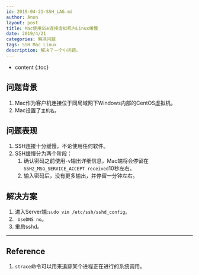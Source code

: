 ```yaml
---
id: 2019-04-21-SSH_LAG.md
author: Anon
layout: post
title: Mac使用SSH连接虚拟机内Linux缓慢
date: 2019/4/21
categories: 解决问题
tags: SSH Mac Linux
description: 解决了一个小问题。
---
```



* content
{:toc}


问题背景
----

1. Mac作为客户机连接位于同局域网下Windows内部的CentOS虚拟机。
2. Mac设置了`主机名`。

问题表现
----

1. SSH连接十分缓慢，不论使用任何软件。
2. SSH缓慢分为两个阶段：
    1. 确认密码之前使用`-v`输出详细信息，Mac端将会停留在`SSH2_MSG_SERVICE_ACCEPT received`10秒左右。
    2. 输入密码后，没有更多输出，并停留一分钟左右。
    
解决方案
----

1. 进入Server端:`sudo vim /etc/ssh/sshd_config`。
2. ` UseDNS no`。
3. 重启sshd。
___

## Reference

1. `strace`命令可以用来追踪某个进程正在进行的系统调用。



